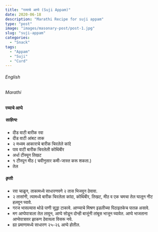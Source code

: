 ```yaml
---
title: "रव्याचे आप्पे (Suji Appam)"
date: 2020-06-18
description: "Marathi Recipe for suji appam"
type: "post"
image: "images/masonary-post/post-1.jpg"
slug: "suji-appam"
categories: 
  - "Snack"
tags:
  - "Appam"
  - "Suji"
  - "Curd"
---
```


###### English






###### Marathi


#### रव्याचे आप्पे



##### साहित्य:

- दीड वाटी बारीक रवा 
- दीड वाटी आंबट ताक 
- २ मध्यम आकाराचे बारीक चिरलेले कांदे 
- पाव वाटी बारीक चिरलेली कोथिंबीर 
- अर्धा टीस्पून तिखट  
- १ टीस्पून मीठ ( चवीनुसार कमी-जास्त करू शकता.)
- तेल  


##### कृती: 


- रवा चाळून, ताकामध्ये साधारणपणे २ तास भिजवून ठेवावा. 
- २ तासांनी, त्यामध्ये बारीक चिरलेला कांदा, कोथिंबीर, तिखट, मीठ व एक चमचा तेल घालून नीट हलवून घ्यावे. 
- गरज भासल्यास थोडे पाणी सुद्धा टाकावे. आप्प्याचे मिश्रण इडलीच्या पिठाइतकेच पातळ असावे. 
- मग आप्पेपात्राला तेल लावून, आप्पे सोडून दोन्ही बाजूंनी तांबूस भाजून घ्यावेत. आप्पे भाजताना आप्पेपात्रावर झाकण ठेवायला विसरू नये. 
- ह्या प्रमाणामध्ये साधारण २५-२६ आप्पे होतील. 
